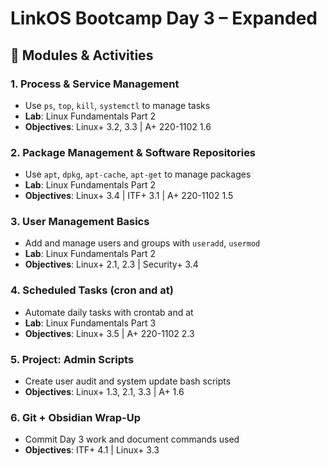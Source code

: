 # LinkOS Bootcamp Day 3 – Expanded

## 📘 Modules & Activities

### 1. Process & Service Management
- Use `ps`, `top`, `kill`, `systemctl` to manage tasks
- **Lab**: Linux Fundamentals Part 2
- **Objectives**: Linux+ 3.2, 3.3 | A+ 220-1102 1.6

### 2. Package Management & Software Repositories
- Use `apt`, `dpkg`, `apt-cache`, `apt-get` to manage packages
- **Lab**: Linux Fundamentals Part 2
- **Objectives**: Linux+ 3.4 | ITF+ 3.1 | A+ 220-1102 1.5

### 3. User Management Basics
- Add and manage users and groups with `useradd`, `usermod`
- **Lab**: Linux Fundamentals Part 2
- **Objectives**: Linux+ 2.1, 2.3 | Security+ 3.4

### 4. Scheduled Tasks (cron and at)
- Automate daily tasks with crontab and at
- **Lab**: Linux Fundamentals Part 3
- **Objectives**: Linux+ 3.5 | A+ 220-1102 2.3

### 5. Project: Admin Scripts
- Create user audit and system update bash scripts
- **Objectives**: Linux+ 1.3, 2.1, 3.3 | A+ 1.6

### 6. Git + Obsidian Wrap-Up
- Commit Day 3 work and document commands used
- **Objectives**: ITF+ 4.1 | Linux+ 3.3
